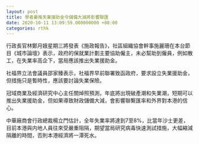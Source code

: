 ```yaml
---
layout: post
title: 學者憂推失業援助金令儲備大減將影響聯匯
date: 2020-10-11 13:09:59.000000000 +08:00
categories: rthk
---
```


行政長官林鄭月娥星期三將發表《施政報告》，社區組織協會幹事施麗珊在本台節目《城市論壇》表示，政府的保就業計劃主要協助僱主，未必幫助到僱員，例如散工，在失業率高企下，當局應該推出失業援助金。

社福界立法會議員邵家臻表示，社福界早前聯署致函政府，要求設立失業援助金，但措施只是暫時性，應該要討論失業保險。

冠域商業及經濟研究中心主任關焯照預測，年底將出現破產潮和失業潮，短期可以推出失業援助金，但如果導致財政儲備大減，會影響聯繫匯率和外界對本港的信心。

中華廠商會行政總裁楊立門估計，全年失業率將達到7至8%，比當年沙士更差，目前本港與内地人員往來受嚴重阻隔，期望當局研究病毒快速測試措施，大幅縮減隔離的時間，否則本港經濟將一潭死水。
